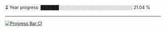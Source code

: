 
⏳ Year progress: ██████░░░░░░░░░░░░░░░░░░░░░░░░ 21.04 %

---

[![Progress Bar CI](https://github.com/thatoranzhevyy/thatoranzhevyy/actions/workflows/node.js.yml/badge.svg)](https://github.com/thatoranzhevyy/thatoranzhevyy/actions/workflows/node.js.yml)

